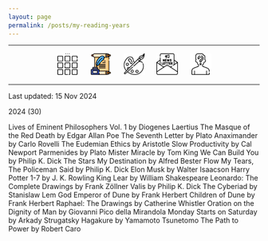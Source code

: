 ```yaml
---
layout: page
permalink: /posts/my-reading-years
---
```

<center>
<hr width="100%" size="3">
<div class="container">
        <a href="https://ellisjalia.com"><img src="/assets/icons/menu-bw.png" style="width:43px;height:43px;justify-content:center;display:inline-block;border:1px;margin: 0px 8px;padding:2px;"/></a>
        <a href="https://ellisjalia.com/posts"><img src="/assets/icons/quill.png" style="width:43px;height:43px;justify-content:center;display:inline-block;border:1px;margin: 0px 8px;padding:2px;"/></a>
        <a href="https://ellisjalia.com/art"><img src="/assets/icons/paint-palette-bw.png" style="width:43px;height:43px;justify-content:center;display:inline-block;border:1px;margin: 0px 8px;padding:2px;"/></a>
        <a href="https://ellisjalia.com/newsletter"><img src="/assets/icons/newsletter-bw.png" style="width:443px2px;height:43px;justify-content:center;display:inline-block;border:1px;margin: 0px 8px;padding:2px;"/></a>
        <a href="https://ellisjalia.com/about"><img src="/assets/icons/unknown-bw.png" style="width:43px;height:43px;justify-content:center;display:inline-block;border:1px;margin: 0px 8px;padding:2px;"/></a>
 </div>
  <hr width="100%" size="3">
  </center>

Last updated: 15 Nov 2024

2024 (30)

Lives of Eminent Philosophers Vol. 1 by Diogenes Laertius 
The Masque of the Red Death by Edgar Allan Poe 
The Seventh Letter by Plato 
Anaximander by Carlo Rovelli 
The Eudemian Ethics by Aristotle 
Slow Productivity by Cal Newport 
Parmenides by Plato 
Mister Miracle by Tom King 
We Can Build You by Philip K. Dick
The Stars My Destination by Alfred Bester
Flow My Tears, The Policeman Said by Philip K. Dick
Elon Musk by Walter Isaacson
Harry Potter 1-7 by J. K. Rowling 
King Lear by William Shakespeare
Leonardo: The Complete Drawings by Frank Zöllner 
Valis by Philip K. Dick
The Cyberiad by Stanislaw Lem
God Emperor of Dune by Frank Herbert 
Children of Dune by Frank Herbert
Raphael: The Drawings by Catherine Whistler
Oration on the Dignity of Man by Giovanni Pico della Mirandola
Monday Starts on Saturday by Arkady Strugatsky 
Hagakure by Yamamoto Tsunetomo
The Path to Power by Robert Caro 